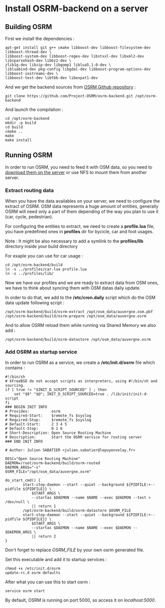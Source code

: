 # Install OSRM-backend on a server

## Building OSRM

First we install the dependencies : 
```
apt-get install git g++ cmake libboost-dev libboost-filesystem-dev libboost-thread-dev \
libboost-system-dev libboost-regex-dev libstxxl-dev libxml2-dev libsparsehash-dev libbz2-dev \
zlib1g-dev libzip-dev libgomp1 liblua5.1-0-dev \
libluabind-dev pkg-config libgdal-dev libboost-program-options-dev libboost-iostreams-dev \
libboost-test-dev libtbb-dev libexpat1-dev
```

And we get the backend sources from [OSRM Github repository](https://github.com/Project-OSRM/) : 
```
git clone https://github.com/Project-OSRM/osrm-backend.git /opt/osrm-backend
```

And launch the compilation :
```
cd /opt/osrm-backend
mkdir -p build
cd build
cmake ..
make
make install
```

## Running OSRM

In order to run OSRM, you need to feed it with OSM data, so you need to [download them on the server](./README.md) or use NFS to mount them from another server.

### Extract routing data

When you have the data availables on your server, we need to configure the extract of OSRM.
OSM data represents a huge amount of entities, generally OSRM will need only a part of them depending of the way you plan to use it (car, cycle, pedestrian).

For configuring the entities to extract, we need to create a **profile.lua** file, you have predefined ones in **profiles** dir for bycicle, car and foot usages.

Note : It might be also necessary to add a symlink to the **profiles/lib** directory inside your build directory

For exaple you can use for car usage : 
```
cd /opt/osrm-backend/build
ln -s ../profiles/car.lua profile.lua
ln -s ../profiles/lib/
```

Now we have our profiles and we are ready to extract data from OSM ones, we have to think about syncing them with OSM datas daily update.

In order to do that, we add to the **/etc/cron.daily** script which do the OSM data update following script : 
```
/opt/osrm-backend/build/osrm-extract /opt/osm_data/auvergne.osm.pbf
/opt/osrm-backend/build/osrm-prepare /opt/osm_data/auvergne.osrm
```

And to allow OSRM reload them while running via Shared Memory we also add :
```
/opt/osrm-backend/build/osrm-datastore /opt/osm_data/auvergne.osrm
```

### Add OSRM as startup service

In order to run OSRM as a service, we create a **/etc/init.d/osrm** file which contains : 
```
#!/bin/sh
# kFreeBSD do not accept scripts as interpreters, using #!/bin/sh and sourcing.
if [ true != "$INIT_D_SCRIPT_SOURCED" ] ; then
    set "$0" "$@"; INIT_D_SCRIPT_SOURCED=true . /lib/init/init-d-script
fi
### BEGIN INIT INFO
# Provides:          osrm
# Required-Start:    $remote_fs $syslog
# Required-Stop:     $remote_fs $syslog
# Default-Start:     2 3 4 5
# Default-Stop:      0 1 6
# Short-Description: Open Source Routing Machine
# Description:       Start the OSRM service for routing server
### END INIT INFO

# Author: Julien SABATIER <julien.sabatier@lepuyenvelay.fr>

DESC="Open Source Routing Machine"
DAEMON=/root/osrm-backend/build/osrm-routed
DAEMON_ARGS="-s"
OSRM_FILE="/opt/osm_data/auvergne.osrm"

do_start_cmd() {
        start-stop-daemon --start --quiet --background ${PIDFILE:+--pidfile ${PIDFILE}} \
            $START_ARGS \
            --startas $DAEMON --name $NAME --exec $DAEMON --test > /dev/null \
            || return 1
        /opt/osrm-backend/build/osrm-datastore $OSRM_FILE
        start-stop-daemon --start --quiet --background ${PIDFILE:+--pidfile ${PIDFILE}} \
            $START_ARGS \
            --startas $DAEMON --name $NAME --exec $DAEMON -- $DAEMON_ARGS \
            || return 2
}
```
Don't forget to replace _OSRM_FILE_ by your own osrm generated file.

Set this executable and add it to startup services : 
```
chmod +x /etc/init.d/osrm
update-rc.d osrm defaults
```

After what you can use this to start osrm : 
```
service osrm start
```

By default, OSRM is running on port 5000, so access it on _localhost:5000_.
